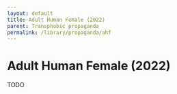 ```yaml
---
layout: default
title: Adult Human Female (2022)
parent: Transphobic propaganda
permalink: /library/propaganda/ahf
---
```


# Adult Human Female (2022)

TODO
